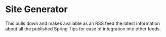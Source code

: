 # Site Generator

This pulls down and makes available as an RSS feed the latest information about all the published Spring Tips for ease of integration into other feeds.

